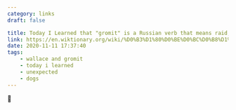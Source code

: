 ```yaml
---
category: links
draft: false

title: Today I Learned that "gromit" is a Russian verb that means raid, sack, loot, destroy, smash.
link: https://en.wiktionary.org/wiki/%D0%B3%D1%80%D0%BE%D0%BC%D0%B8%D1%82%D1%8C#Russian
date: 2020-11-11 17:37:40
tags:
    - wallace and gromit
    - today i learned
    - unexpected
    - dogs
---
```


 🐶
